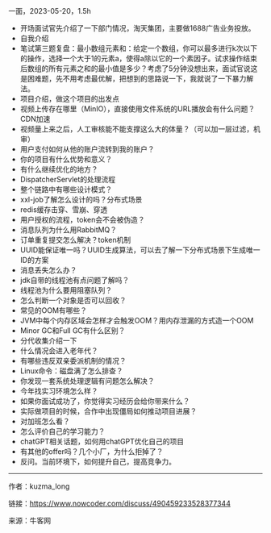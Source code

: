 一面，2023-05-20，1.5h

+ 开场面试官先介绍了一下部门情况，淘天集团，主要做1688广告业务投放。
+ 自我介绍
+ 笔试第三题复盘：最小数组元素和：给定一个数组，你可以最多进行k次以下的操作，选择一个大于1的元素a，使得a除以它的一个素因子。试求操作结束后数组的所有元素之和的最小值是多少？考虑了5分钟没想出来，面试官说这是困难题，先不用考虑最优解，把想到的思路说一下，我就说了一下暴力解法。
+ 项目介绍，做这个项目的出发点
+ 视频上传存在哪里（MinIO），直接使用文件系统的URL播放会有什么问题？CDN加速
+ 视频量上来之后，人工审核能不能支撑这么大的体量？（可以加一层过滤，机审）
+ 用户支付如何从他的账户流转到我的账户？
+ 你的项目有什么优势和意义？
+ 有什么继续优化的地方？
+ DispatcherServlet的处理流程
+ 整个链路中有哪些设计模式？
+ xxl-job了解怎么设计的吗？分布式场景
+ redis缓存击穿、雪崩、穿透
+ 用户授权的流程，token会不会被伪造？
+ 消息队列为什么用RabbitMQ？
+ 订单重复提交怎么解决？token机制
+ UUID能保证唯一吗？UUID生成算法，可以去了解一下分布式场景下生成唯一ID的方案
+ 消息丢失怎么办？
+ jdk自带的线程池有点问题了解吗？
+ 线程池为什么要用阻塞队列？
+ 怎么判断一个对象是否可以回收？
+ 常见的OOM有哪些？
+ JVM中每个内存区域会怎样才会触发OOM？用内存泄漏的方式造一个OOM
+ Minor GC和Full GC有什么区别？
+ 分代收集介绍一下
+ 什么情况会进入老年代？
+ 有哪些违反双亲委派机制的情况？
+ Linux命令：磁盘满了怎么排查？
+ 你发现一套系统处理逻辑有问题怎么解决？
+ 今年找实习环境怎么样？
+ 如果你面试成功了，你觉得实习经历会给你带来什么？
+ 实际做项目的时候，合作中出现僵局如何推动项目进展？
+ 对加班怎么看？
+ 怎么评价自己的学习能力？
+ chatGPT相关话题，如何用chatGPT优化自己的项目
+ 有其他的offer吗？几个小厂，为什么拒掉了？
+ 反问。当前环境下，如何提升自己，提高竞争力。

------
作者：kuzma_long

链接：https://www.nowcoder.com/discuss/490459233528377344

来源：牛客网